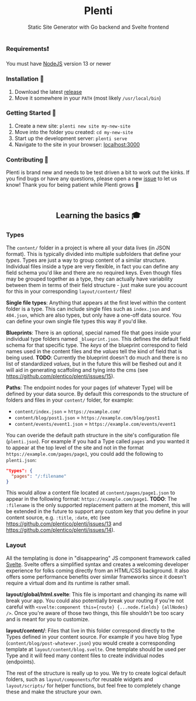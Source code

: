 <h1 align="center">
  Plenti
</h1>
<div align="center">Static Site Generator with Go backend and Svelte frontend</div>
<br />

### Requirements:exclamation:
You must have [NodeJS](https://nodejs.org/) version 13 or newer

### Installation :floppy_disk:
1. Download the latest [release](https://github.com/plentico/plenti/releases)
2. Move it somewhere in your `PATH` (most likely `/usr/local/bin`)

### Getting Started :rocket:
1. Create a new site: `plenti new site my-new-site`
2. Move into the folder you created: `cd my-new-site`
3. Start up the development server: `plenti serve`
4. Navigate to the site in your browser: [localhost:3000](http://localhost:3000)

### Contributing :purple_heart:
Plenti is brand new and needs to be test driven a bit to work out the kinks. If you find bugs or have any questions, please open a new [issue](https://github.com/plentico/plenti/issues) to let us know! Thank you for being patient while Plenti grows :seedling:

<br />

<h2 align="center">
  Learning the basics 🎓
</h2>

### Types
The `content/` folder in a project is where all your data lives (in JSON format). This is typically divided into multiple subfolders that define your _types_. Types are just a way to group content of a similar structure. Individual files inside a type are very flexible, in fact you can define any field schema you'd like and there are no required keys. Even though files may be grouped together as a type, they can actually have variability between them in terms of their field structure - just make sure you account for this in your corresponding `layout/content/` files!

**Single file types**: Anything that appears at the first level within the content folder is a type. This can include single files such as `index.json` and `404.json`, which are also types, but only have a one-off data source. You can define your own single file types this way if you'd like.

**Blueprints**: There is an optional, special named file that goes inside your individual type folders named `_blueprint.json`. This defines the default field schema for that specific type. The _keys_ of the blueprint correspond to field names used in the content files and the _values_ tell the kind of field that is being used. **TODO**: Currently the blueprint doesn't do much and there is no list of standardized _values_, but in the future this will be fleshed out and it will aid in generating scaffoling and tying into the cms (see https://github.com/plentico/plenti/issues/15).

**Paths**: The endpoint nodes for your pages (of whatever Type) will be defined by your data source. By default this corresponds to the structure of folders and files in your `content/` folder, for example:

- `content/index.json` = `https://example.com/`
- `content/blog/post1.json` = `https://example.com/blog/post1`
- `content/events/event1.json` = `https://example.com/events/event1`

You can overide the default path structure in the site's configuration file (`plenti.json`). For example if you had a Type called `pages` and you wanted it to appear at the top level of the site and not in the format `https://example.com/pages/page1`, you could add the following to `plenti.json`:

```json
"types": {
  "pages": "/:filename"
}
```
This would allow a content file located at `content/pages/page1.json` to appear in the following format: `https://example.com/page1`. **TODO**: The `:filename` is the only supported replacement pattern at the moment, this will be extended in the future to support any custom key that you define in your content source, e.g. `:title`, `:date`, etc (see https://github.com/plentico/plenti/issues/13 and https://github.com/plentico/plenti/issues/14).

### Layout
All the templating is done in "disappearing" JS component framework called [Svelte](https://svelte.dev/). Svelte offers a simplified syntax and creates a welcoming developer experience for folks coming directly from an HTML/CSS background. It also offers some performance benefits over similar frameworks since it doesn't require a virtual dom and its runtime is rather small.

**layout/global/html.svelte**: This file is important and changing its name will break your app. You could also potentially break your routing if you're not careful with `<svelte:component this={route} {...node.fields} {allNodes} />`. Once you're aware of those two things, this file shouldn't be too scary and is meant for you to customize.

**layout/content/**: Files that live in this folder correspond directly to the Types defined in your content source. For example if you have blog Type (`content/blog/post-whatever.json`) you would create a corresponding template at `layout/content/blog.svelte`. One template should be used per Type and it will feed many content files to create individual nodes (endpoints).

The rest of the structure is really up to you. We try to create logical default folders, such as `layout/components/`for reusable widgets and `layout/scripts/` for helper functions, but feel free to completely change these and make the structure your own.
